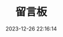 ---
title: 留言板
date: 2023-12-26 22:16:14
comments: true
top_img: false
type: 'envelope'
aside: false
top_background: https://pixpro.coul.top/i/2025/04/17/791821.webp  # 图片链接
---
